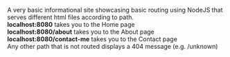 A very basic informational site showcasing basic routing using NodeJS that serves different html files according to path. <br>
**localhost:8080** takes you to the Home page <br>
**localhost:8080/about** takes you to the About page <br>
**localhost:8080/contact-me** takes you to the Contact page <br>
Any other path that is not routed displays a 404 message (e.g. /unknown)
